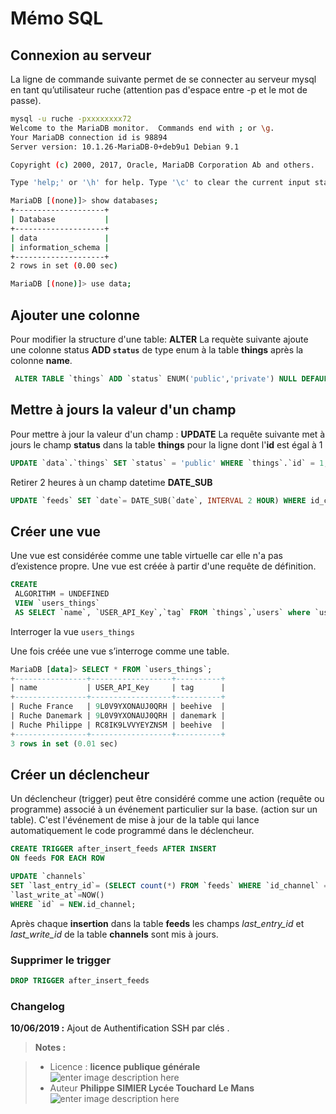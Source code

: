 ﻿# Mémo SQL

## Connexion au serveur

La ligne de commande suivante permet de se connecter au serveur mysql en tant qu’utilisateur ruche (attention pas d'espace entre -p et le mot de passe).
```bash
mysql -u ruche -pxxxxxxxx72
Welcome to the MariaDB monitor.  Commands end with ; or \g.
Your MariaDB connection id is 98894
Server version: 10.1.26-MariaDB-0+deb9u1 Debian 9.1

Copyright (c) 2000, 2017, Oracle, MariaDB Corporation Ab and others.

Type 'help;' or '\h' for help. Type '\c' to clear the current input statement.

MariaDB [(none)]> show databases;
+--------------------+
| Database           |
+--------------------+
| data               |
| information_schema |
+--------------------+
2 rows in set (0.00 sec)

MariaDB [(none)]> use data;

```

## Ajouter une colonne 

Pour modifier la structure d'une table:  **ALTER**
La requète suivante ajoute une colonne status  **ADD `status`** de type enum à la table **things** après la colonne **name**.
```sql
 ALTER TABLE `things` ADD `status` ENUM('public','private') NULL DEFAULT NULL AFTER `name`;
```
## Mettre à jours la valeur d'un champ
Pour mettre à jour la valeur d'un champ : **UPDATE**
La requête suivante met à jours le champ **status** dans la table **things** pour la ligne dont l'**id** est égal à 1
```sql
UPDATE `data`.`things` SET `status` = 'public' WHERE `things`.`id` = 1;
```
Retirer 2 heures à un champ datetime **DATE_SUB**
```sql
UPDATE `feeds` SET `date`= DATE_SUB(`date`, INTERVAL 2 HOUR) WHERE id_channel = 539387;
```


## Créer une vue
Une vue est considérée comme une table virtuelle car elle n'a pas d’existence propre.
Une vue est créée à partir d'une requête de définition. 
```sql
CREATE
 ALGORITHM = UNDEFINED
 VIEW `users_things`
 AS SELECT `name`, `USER_API_Key`,`tag` FROM `things`,`users` where `user_id`=`users`.id
```
Interroger la vue `users_things`

Une fois créée une vue s’interroge comme une table. 
```sql
MariaDB [data]> SELECT * FROM `users_things`;
+----------------+------------------+----------+
| name           | USER_API_Key     | tag      |
+----------------+------------------+----------+
| Ruche France   | 9L0V9YXONAUJ0QRH | beehive  |
| Ruche Danemark | 9L0V9YXONAUJ0QRH | danemark |
| Ruche Philippe | RC8IK9LVVYEYZNSM | beehive  |
+----------------+------------------+----------+
3 rows in set (0.01 sec)

```

## Créer un déclencheur

Un déclencheur (trigger) peut être considéré comme une action (requête ou programme) associé à un événement particulier sur la base. (action sur un table). C'est l'événement de mise à jour de la table qui lance automatiquement le code programmé dans le déclencheur.
```sql
CREATE TRIGGER after_insert_feeds AFTER INSERT
ON feeds FOR EACH ROW

UPDATE `channels` 
SET `last_entry_id`= (SELECT count(*) FROM `feeds` WHERE `id_channel` = NEW.id_channel) , 
`last_write_at`=NOW() 
WHERE `id` = NEW.id_channel;
```
Après chaque **insertion** dans la table **feeds** les champs *last_entry_id* et *last_write_id* de la table **channels** sont mis à jours.

### Supprimer le trigger
```sql
DROP TRIGGER after_insert_feeds
```

### Changelog

 **10/06/2019 :** Ajout de Authentification SSH par clés . 
 
 
> **Notes :**


> - Licence : **licence publique générale** ![enter image description here](https://img.shields.io/badge/licence-GPL-green.svg)
> - Auteur **Philippe SIMIER Lycée Touchard Le Mans**
>  ![enter image description here](https://img.shields.io/badge/built-passing-green.svg)
<!-- TOOLBOX 

Génération des badges : https://shields.io/
Génération de ce fichier : https://stackedit.io/editor#
https://docplayer.fr/15188945-Le-traitement-d-images-avec-opencv.html

